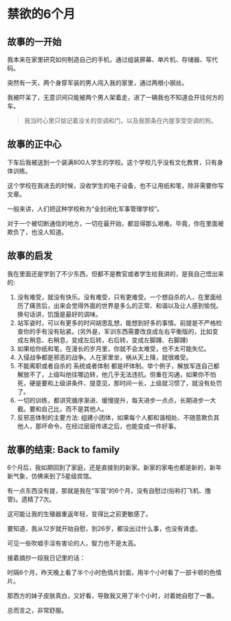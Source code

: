 # 禁欲的6个月

## 故事的一开始

我本来在家里研究如何制造自己的手机，通过组装屏幕、单片机、存储器、写代码。

突然有一天，两个身穿军装的男人闯入我的家里，通过两根小钢丝。

我被吓呆了，无意识间只能被两个男人架着走，进了一辆我也不知道会开往何方的车。

> 我当时心里只惦记着没关的空调和门，以及我那条在内屋享受空调的狗。

## 故事的正中心

下车后我被送到一个装满800人学生的学校。这个学校几乎没有文化教育，只有身体训练。

这个学校在我进去的时候，没收学生的电子设备，也不让用纸和笔，除非需要你写文章。

一般来讲，人们把这种学校称为“全封闭化军事管理学校”。

对于一个被切断通信的地方，一切在最开始，都显得那么艰难。毕竟，你在里面被欺负了，也没人知道。

## 故事的启发

我在里面还是学到了不少东西，但都不是教官或者学生给我讲的，是我自己悟出来的:

1. 没有难受，就没有快乐。没有难受，只有更难受。一个想自杀的人，在里面经历了痛苦后，出来会觉得外面的世界是多么的正常、和谐以及让人感到愉悦。换句话讲，饥饿是最好的调味。
2. 站军姿时，可以有更多的时间胡思乱想，能想到好多的事情。前提是不严格检查你的手有没有贴紧。(另外是，军训东西需要改良成左右平衡版的，比如变成左稍息、右稍息，变成左后转，右后转，变成左脚蹲、右脚蹲)
3. 如果给你纸和笔，在漫长的岁月里，你就不会太难受，也不太可能失忆。
4. 入侵战争都是邪恶的战争。人在家里坐，祸从天上降，就很难受。
5. 不能离职或者自杀的 系统或者体制 都是坏体制。举个例子，解放军连自己都解放不了，上级叫他往哪边转，他几乎无法违抗。但重在沟通，如果你不怕死，硬是要和上级讲条件、提意见，那时间一长，上级就习惯了，就没有处罚了。
6. 一切的训练，都讲究循序渐进、缓慢提升，每天进步一点点，长期进步一大截。要和自己比，而不是其他人。
7. 反邪恶体制的主要方法: 组建小团体，如果每个人都和谐相处、不随意欺负其他人，那坏命令，在经过层层传递之后，也能变成一件好事。

## 故事的结束: Back to family

6个月后，我如期回到了家庭，还是直接到的新家。新家的家电也都是新的，新年新气象，仿佛来到了5星级宾馆。

有一点东西没有提，那就是我在“军营”的6个月，没有自慰过(俗称打飞机、撸管)。遗精了7次。

这可能让我的生殖器重返年轻，变得比之前更敏感了。

要知道，我从12岁就开始自慰，到26岁，都没出过什么事，也没有肾虚。

可见一些吹嘘手淫有害论的人，智力也不是太高。


接着摘抄一段我日记里的话：

时隔6个月，昨天晚上看了半个小时色情片封面，用半个小时看了一部卡顿的色情片。

那西方的妹子皮肤真白，又好看，导致我又用了半个小时，对着她自慰了一番。

总而言之，非常舒服。



